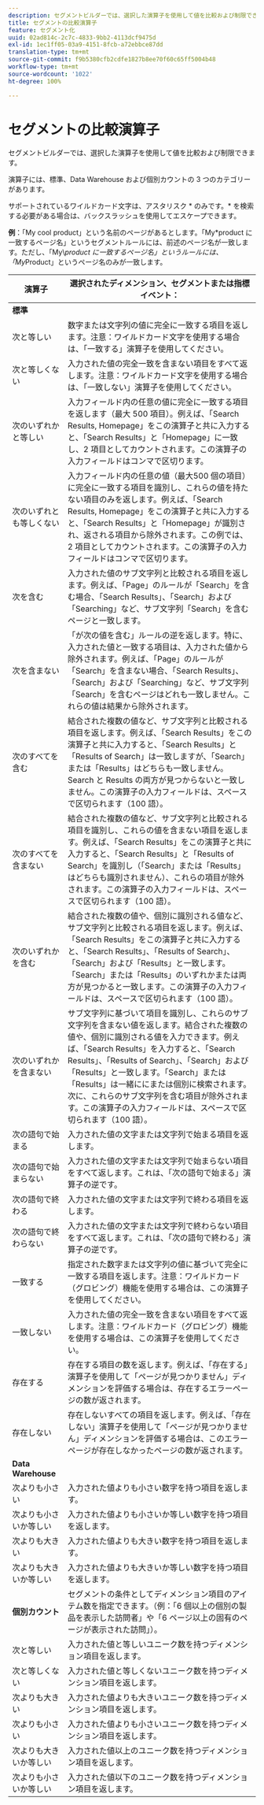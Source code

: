 ```yaml
---
description: セグメントビルダーでは、選択した演算子を使用して値を比較および制限できます。
title: セグメントの比較演算子
feature: セグメント化
uuid: 02ad814c-2c7c-4833-9bb2-4113dcf9475d
exl-id: 1ec1ff05-03a9-4151-8fcb-a72ebbce87dd
translation-type: tm+mt
source-git-commit: f9b5380cfb2cdfe1827b8ee70f60c65ff5004b48
workflow-type: tm+mt
source-wordcount: '1022'
ht-degree: 100%

---
```


# セグメントの比較演算子

セグメントビルダーでは、選択した演算子を使用して値を比較および制限できます。

演算子には、標準、Data Warehouse および個別カウントの 3 つのカテゴリーがあります。

サポートされているワイルドカード文字は、アスタリスク * のみです。* を検索する必要がある場合は、バックスラッシュを使用してエスケープできます。

**例**：「My cool product」という名前のページがあるとします。「My*product に一致するページ名」というセグメントルールには、前述のページ名が一致します。ただし、「My\\*product に一致するページ名」というルールには、「My*Product」というページ名のみが一致します。

| 演算子 | 選択されたディメンション、セグメントまたは指標イベント： |
|--- |--- |
| **標準** |  |
| 次と等しい | 数字または文字列の値に完全に一致する項目を返します。注意：ワイルドカード文字を使用する場合は、「一致する」演算子を使用してください。 |
| 次と等しくない | 入力された値の完全一致を含まない項目をすべて返します。注意：ワイルドカード文字を使用する場合は、「一致しない」演算子を使用してください。 |
| 次のいずれかと等しい | 入力フィールド内の任意の値に完全に一致する項目を返します（最大 500 項目）。例えば、「Search Results, Homepage」をこの演算子と共に入力すると、「Search Results」と「Homepage」に一致し、2 項目としてカウントされます。この演算子の入力フィールドはコンマで区切ります。 |
| 次のいずれとも等しくない | 入力フィールド内の任意の値（最大500 個の項目）に完全に一致する項目を識別し、これらの値を持たない項目のみを返します。例えば、「Search Results, Homepage」をこの演算子と共に入力すると、「Search Results」と「Homepage」が識別され、返される項目から除外されます。この例では、2 項目としてカウントされます。この演算子の入力フィールドはコンマで区切ります。 |
| 次を含む | 入力された値のサブ文字列と比較される項目を返します。例えば、「Page」のルールが「Search」を含む場合、「Search Results」、「Search」および「Searching」など、サブ文字列「Search」を含むページと一致します。 |
| 次を含まない | 「が次の値を含む」ルールの逆を返します。特に、入力された値と一致する項目は、入力された値から除外されます。例えば、「Page」のルールが「Search」を含まない場合、「Search Results」、「Search」および「Searching」など、サブ文字列「Search」を含むページはどれも一致しません。これらの値は結果から除外されます。 |
| 次のすべてを含む | 結合された複数の値など、サブ文字列と比較される項目を返します。例えば、「Search Results」をこの演算子と共に入力すると、「Search Results」と「Results of Search」は一致しますが、「Search」または「Results」はどちらも一致しません。Search と Results の両方が見つからないと一致しません。この演算子の入力フィールドは、スペースで区切られます（100 語）。 |
| 次のすべてを含まない | 結合された複数の値など、サブ文字列と比較される項目を識別し、これらの値を含まない項目を返します。例えば、「Search Results」をこの演算子と共に入力すると、「Search Results」と「Results of Search」を識別し（「Search」または「Results」はどちらも識別されません）、これらの項目が除外されます。この演算子の入力フィールドは、スペースで区切られます（100 語）。 |
| 次のいずれかを含む | 結合された複数の値や、個別に識別される値など、サブ文字列と比較される項目を返します。例えば、「Search Results」をこの演算子と共に入力すると、「Search Results」、「Results of Search」、「Search」および「Results」と一致します。「Search」または「Results」のいずれかまたは両方が見つかると一致します。この演算子の入力フィールドは、スペースで区切られます（100 語）。 |
| 次のいずれかを含まない | サブ文字列に基づいて項目を識別し、これらのサブ文字列を含まない値を返します。結合された複数の値や、個別に識別される値を入力できます。例えば、「Search Results」を入力すると、「Search Results」、「Results of Search」、「Search」および「Results」と一致します。「Search」または「Results」は一緒ににまたは個別に検索されます。次に、これらのサブ文字列を含む項目が除外されます。この演算子の入力フィールドは、スペースで区切られます（100 語）。 |
| 次の語句で始まる | 入力された値の文字または文字列で始まる項目を返します。 |
| 次の語句で始まらない | 入力された値の文字または文字列で始まらない項目をすべて返します。これは、「次の語句で始まる」演算子の逆です。 |
| 次の語句で終わる | 入力された値の文字または文字列で終わる項目を返します。 |
| 次の語句で終わらない | 入力された値の文字または文字列で終わらない項目をすべて返します。これは、「次の語句で終わる」演算子の逆です。 |
| 一致する | 指定された数字または文字列の値に基づいて完全に一致する項目を返します。注意：ワイルドカード（グロビング）機能を使用する場合は、この演算子を使用してください。 |
| 一致しない | 入力された値の完全一致を含まない項目をすべて返します。注意：ワイルドカード（グロビング）機能を使用する場合は、この演算子を使用してください。 |
| 存在する | 存在する項目の数を返します。例えば、「存在する」演算子を使用して「ページが見つかりません」ディメンションを評価する場合は、存在するエラーページの数が返されます。 |
| 存在しない | 存在しないすべての項目を返します。例えば、「存在しない」演算子を使用して「ページが見つかりません」ディメンションを評価する場合は、このエラーページが存在しなかったページの数が返されます。 |
| **Data Warehouse** |  |
| 次よりも小さい | 入力された値よりも小さい数字を持つ項目を返します。 |
| 次よりも小さいか等しい | 入力された値よりも小さいか等しい数字を持つ項目を返します。 |
| 次よりも大きい | 入力された値よりも大きい数字を持つ項目を返します。 |
| 次よりも大きいか等しい | 入力された値よりも大きいか等しい数字を持つ項目を返します。 |
| **個別カウント** | セグメントの条件としてディメンション項目のアイテム数を指定できます。（例：「6 個以上の個別の製品を表示した訪問者」や「6 ページ以上の固有のページが表示された訪問」）。 |
| 次と等しい | 入力された値と等しいユニーク数を持つディメンション項目を返します。 |
| 次と等しくない | 入力された値と等しくないユニーク数を持つディメンション項目を返します。 |
| 次よりも大きい | 入力された値よりも大きいユニーク数を持つディメンション項目を返します。 |
| 次よりも小さい | 入力された値よりも小さいユニーク数を持つディメンション項目を返します。 |
| 次よりも大きいか等しい | 入力された値以上のユニーク数を持つディメンション項目を返します。 |
| 次よりも小さいか等しい | 入力された値以下のユニーク数を持つディメンション項目を返します。 |
